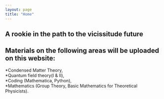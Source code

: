 ```yaml
---
layout: page
title: "Home"
---
```



## A rookie in the path to the vicissitude future
## Materials on the following areas will be uploaded on this website:
*Condensed Matter Theory,  
*Quantum field theory(I & II),  
*Coding (Mathematica, Python),  
*Mathematics (Group Theory, Basic Mathematics for Theoretical Physicists).
